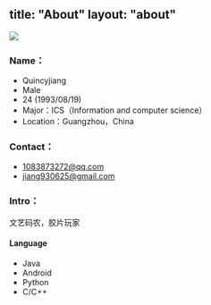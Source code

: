 title: "About"
layout: "about"
---

![](/media/15280387371461.jpg)

### Name：
* Quincyjiang	
* Male
* 24 (1993/08/19)
* Major：ICS（Information and computer science）
* Location：Guangzhou，China

### Contact：
* <1083873272@qq.com>
* <jiang930625@gmail.com>

### Intro：	
文艺码农，胶片玩家

#### Language
* Java	
* Android
* Python	
* C/C++


